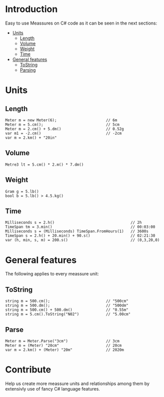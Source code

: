 # Introduction 
Easy to use Meassures on C# code as it can be seen in the next sections:

- [Units](https://github.com/devoft/MeassureSystem#units)
  - [Length](https://github.com/devoft/MeassureSystem#length)
  - [Volume](https://github.com/devoft/MeassureSystem#volume)
  - [Weight](https://github.com/devoft/MeassureSystem#weight)
  - [Time](https://github.com/devoft/MeassureSystem#time)
- [General features](https://github.com/devoft/MeassureSystem#general-features)
  - [ToString](https://github.com/devoft/MeassureSystem#ToString)
  - [Parsing](https://github.com/devoft/MeassureSystem#Parse)
  
# Units
## Length
```CSharp
Meter m = new Meter(6);                      // 6m
Meter m = 5.cm();                            // 5cm
Meter m = 2.cm() + 5.dm()                    // 0.52g
var m1 = -2.cm()                             // -2cm
var m = 2.km() + "20in"                      
```
## Volume
```Csharp
Metre3 lt = 5.cm() * 2.m() * 7.dm()           
```
## Weight
```CSharp
Gram g = 5.lb()                              
bool b = 5.lb() > 4.5.kg()                   
```
## Time
```CSharp
Milliseconds s = 2.h()                                  // 2h
TimeSpan tm = 3.min()                                   // 00:03:00
Milliseconds s = (Milliseconds) TimeSpan.FromHours(1)   // 3600s
TimeSpan s = 2.h() + 20.min() + 90.s()                  // 02:21:30
var (h, min, s, m) = 200.s()                            // (0,3,20,0)
```
# General features
The following applies to every meassure unit:
## ToString
```CSharp
string m = 500.cm();                         // "500cm"
string m = 500.dm();                         // "500dm"
string m = 500.cm() + 500.dm()               // "0.55m"
string m = 5.cm().ToString("N02")            // "5.00cm"
```
## Parse
```CSharp
Meter m = Meter.Parse("3cm")                 // 3cm
Meter m = (Meter) "20cm"                     // 20cm
var m = 2.km() + (Meter) "20m"               // 2020m
```

# Contribute
Help us create more meassure units and relationships among them by extensivly use of fancy C# language features.
